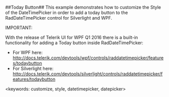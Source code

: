 ##Today Button##
This example demonstrates how to customize the Style of the DateTimePicker in order to add a today button to the RadDateTimePicker control for
Silverlight and WPF.

IMPORTANT:

With the release of Telerik UI for WPF Q1 2016 there is a built-in functionality for adding a Today button inside RadDateTimePicker:
- For WPF here: http://docs.telerik.com/devtools/wpf/controls/raddatetimepicker/features/todaybutton
- For Silverlight here: http://docs.telerik.com/devtools/silverlight/controls/raddatetimepicker/features/todaybutton

<keywords: customize, style, datetimepicker, datepicker>